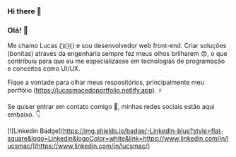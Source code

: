 ### Hi there 👋

<!--
**lucsmac/lucsmac** is a ✨ _special_ ✨ repository because its `README.md` (this file) appears on your GitHub profile.

Here are some ideas to get you started:

- 🔭 I’m currently working on ...
- 🌱 I’m currently learning ...
- 👯 I’m looking to collaborate on ...
- 🤔 I’m looking for help with ...
- 💬 Ask me about ...
- 📫 How to reach me: ...
- 😄 Pronouns: ...
- ⚡ Fun fact: ...
-->

### Olá! 🤘

Me chamo Lucas (🇧🇷) e sou desenvolvedor web front-end. Criar soluções (bonitas) através da engenharia sempre fez meus olhos brilharem 😍, o que contribuiu para que eu me especializasse em tecnologias de programação e conceitos como UI/UX.

Fique a vontade para olhar meus respositórios, principalmente meu portfólio (https://lucasmacedoportfolio.netlify.app). ⚡

Se quiser entrar em contato comigo 💬, minhas redes sociais estão aqui embaixo. 👇

[![Linkedin Badge](https://img.shields.io/badge/-LinkedIn-blue?style=flat-square&logo=Linkedin&logoColor=white&link=https://www.linkedin.com/in/lucsmac/](https://www.linkedin.com/in/lucsmac/)
